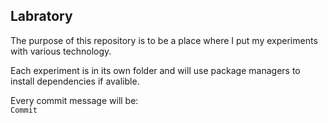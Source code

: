 Labratory
---

The purpose of this repository is to be a place where I put my experiments with various technology.

Each experiment is in its own folder and will use package managers to install dependencies if avalible.

Every commit message will be:  
`Commit`